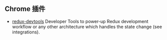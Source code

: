 ## Chrome 插件

- [redux-devtools](https://github.com/reduxjs/redux-devtools) Developer Tools to power-up Redux development workflow or any other architecture which handles the state change (see integrations).
  
